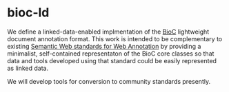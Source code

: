 # bioc-ld

We define a linked-data-enabled implmentation of the [BioC](http://bioc.sourceforge.org/) lightweight document annotation format. This work is intended to be complementary to existing [Semantic Web standards for Web Annotation](https://www.w3.org/annotation/) by providing a minimalist, self-contained representaton of the BioC core classes so that data and tools developed using that standard could be easily represented as linked data. 

We will develop tools for conversion to community standards presently. 

